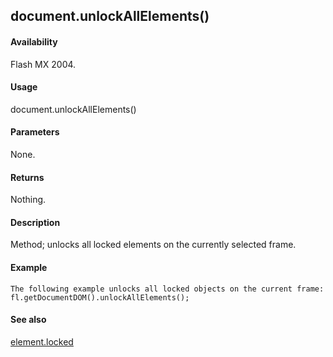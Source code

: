## document.unlockAllElements()

#### Availability

Flash MX 2004.

#### Usage

document.unlockAllElements()

#### Parameters

None.

#### Returns

Nothing.

#### Description

Method; unlocks all locked elements on the currently selected frame.

#### Example

```
The following example unlocks all locked objects on the current frame:
fl.getDocumentDOM().unlockAllElements();

```
#### See also

[element.locked](#_bookmark389)
